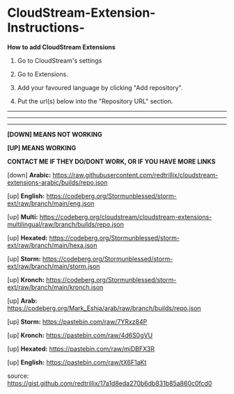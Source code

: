 # CloudStream-Extension-Instructions- 
**__How to add CloudStream Extensions__**

1. Go to CloudStream's settings

2. Go to Extensions.

3. Add your favoured language by clicking "Add repository".

4. Put the url(s) below into the "Repository URL" section.

-------------------------------------------------------------------

-------------------------------------------------------------------

-------------------------------------------------------------------

**[DOWN] MEANS NOT WORKING**

**[UP] MEANS WORKING**

**CONTACT ME IF THEY DO/DONT WORK, OR IF YOU HAVE MORE LINKS**

[down] **Arabic:** https://raw.githubusercontent.com/redtrillix/cloudstream-extensions-arabic/builds/repo.json

[up] **English:** https://codeberg.org/Stormunblessed/storm-ext/raw/branch/main/eng.json

[up] **Multi:** https://codeberg.org/cloudstream/cloudstream-extensions-multilingual/raw/branch/builds/repo.json

[up] **Hexated:** https://codeberg.org/Stormunblessed/storm-ext/raw/branch/main/hexa.json

[up] **Storm:** https://codeberg.org/Stormunblessed/storm-ext/raw/branch/main/storm.json 

[up] **Kronch:** https://codeberg.org/Stormunblessed/storm-ext/raw/branch/main/kronch.json

[up] **Arab:** https://codeberg.org/Mark_Eshia/arab/raw/branch/builds/repo.json

[up] **Storm:** https://pastebin.com/raw/7YRxz84P

[up] **Kronch:** https://pastebin.com/raw/4d6S0gVU

[up] **Hexated:** https://pastebin.com/raw/mjDBFX3R

[up] **English:** https://pastebin.com/raw/tX6F1aKt

source: <https://gist.github.com/redtrillix/17a1d8eda270b6db831b85a860c0fcd0>
